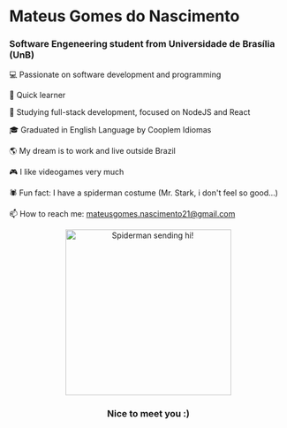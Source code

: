 # Mateus Gomes do Nascimento
### Software Engeneering student from Universidade de Brasília (UnB)

💻 Passionate on software development and programming

🧠 Quick learner

🎯 Studying full-stack development, focused on NodeJS and React

🎓 Graduated in English Language by Cooplem Idiomas

🌎 My dream is to work and live outside Brazil

🎮 I like videogames very much

🕷️ Fun fact: I have a spiderman costume (Mr. Stark, i don't feel so good...)

📫 How to reach me: mateusgomes.nascimento21@gmail.com

<p align="center">
    <img src="https://media3.giphy.com/media/BWD3CtcudWL28/giphy.gif?cid=ecf05e4757spqmo9cyejnae2rewa7g5uykawd6rngazwj76b&rid=giphy.gif" alt="Spiderman sending hi!" width=300px />
</p>

<h3 align="center">
    Nice to meet you :)
</h3>